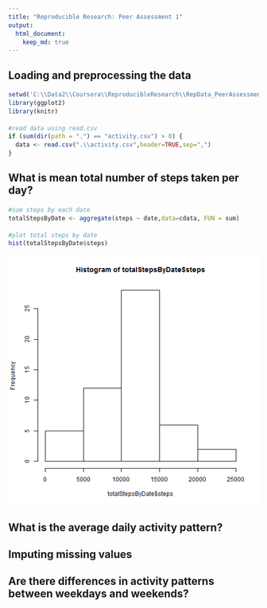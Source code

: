 ```yaml
---
title: "Reproducible Research: Peer Assessment 1"
output: 
  html_document:
    keep_md: true
---
```



## Loading and preprocessing the data


```r
setwd('C:\\Data2\\Coursera\\ReproducibleResearch\\RepData_PeerAssessment1')
library(ggplot2)
library(knitr)

#read data using read.csv
if (sum(dir(path = ".") == "activity.csv") > 0) {
  data <- read.csv(".\\activity.csv",header=TRUE,sep=",")
}
```


## What is mean total number of steps taken per day?


```r
#sum steps by each date
totalStepsByDate <- aggregate(steps ~ date,data=cdata, FUN = sum)

#plot total steps by date
hist(totalStepsByDate$steps)
```

![plot of chunk unnamed-chunk-2](figure/unnamed-chunk-2-1.png) 
## What is the average daily activity pattern?



## Imputing missing values



## Are there differences in activity patterns between weekdays and weekends?
